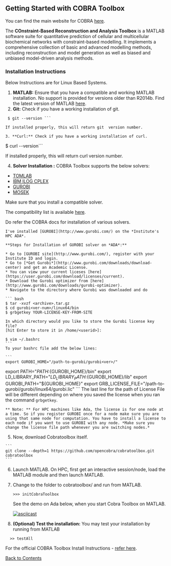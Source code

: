 ## Getting Started with COBRA Toolbox

You can find the main website for COBRA [here](https://opencobra.github.io/cobratoolbox/stable/).

The **COnstraint-Based Reconstruction and Analysis Toolbox** is a MATLAB software suite for quantitative prediction of cellular and multicellular biochemical networks with constraint-based modelling. It implements a comprehensive collection of basic and advanced modelling methods, including reconstruction and model generation as well as biased and unbiased model-driven analysis methods.

### Installation Instructions

Below Instructions are for Linux Based Systems.

1. **MATLAB:** Ensure that you have a compatible and working MATLAB installation. No support is provided for versions older than R2014b. Find the latest version of MATLAB [here](https://in.mathworks.com/products/matlab.html).
2. **Git:** Check if you have a working installation of git.

  ```
   $ git --version ```

  If installed properly, this will return git  version number.

3. **Curl:** Check if you have a working installation of curl.

  ```
  $ curl --version```

  If installed properly, this will return curl  version number.

4. **Solver Installation :** COBRA Toolbox supports the below solvers:
  - [TOMLAB](https://tomopt.com/)
  - [IBM ILOG CPLEX](https://www.ibm.com/in-en/marketplace/ibm-ilog-cplex)
  - [GUROBI](http://www.gurobi.com/)
  - [MOSEK](https://www.mosek.com/)

   Make sure that you install a compatible solver.

   The compatibility list is available [here](https://github.com/opencobra/cobratoolbox/blob/master/docs/source/installation/compatMatrix.rst).

   Do refer the COBRA docs for installation of various solvers.

    I've installed [GUROBI](http://www.gurobi.com/) on the *Institute's HPC ADA*.

    **Steps for Installation of GUROBI solver on *ADA*:**

    * Go to [GUROBI site](http://www.gurobi.com/), register with your Institute ID and login.
    * Go to [*Get Gurobi*](http://www.gurobi.com/downloads/download-center) and get an Academic License.
    * You can view your current liceses [here](https://user.gurobi.com/download/licenses/current).
    * Download the Gurobi optimizer from [here](http://www.gurobi.com/downloads/gurobi-optimizer).
    * Navigate to the directory where Gurobi was downloaded and do

    ``` bash
    $ tar -xvzf <archive>.tar.gz
    $ cd gurobi<ver-num>/linux64/bin
    $ grbgetkey YOUR-LICENSE-KEY-FROM-SITE

    In which directory would you like to store the Gurobi license key file?
    [hit Enter to store it in /home/<userid>]:

    $ vim ~/.bashrc
    ```
    To your bashrc file add the below lines:

    ```
    export GUROBI_HOME="/path-to-gurobi/gurobi<ver>/"
export PATH="${PATH}:${GUROBI_HOME}/bin"
export LD_LIBRARY_PATH="${LD_LIBRARY_PATH}:${GUROBI_HOME}/lib"
export GUROBI_PATH="${GUROBI_HOME}"
export GRB_LICENSE_FILE="/path-to-gurobi/gurobi<ver>/linux64/gurobi.lic"
    ```
    The last line for the path of License File will be different depending on where you saved the license when you ran the command ``grbgetkey``.

    ** Note: ** For HPC machines like Ada, the license is for one node at a time. So if you register GUROBI once for a node make sure you are using that same node for computation. You have to install a license to each node if you want to use GUROBI with any node. *Make sure you change the license file path whenever you are switching nodes.*

  5. Now, download Cobratoolbox itself.

    ```
    git clone --depth=1 https://github.com/opencobra/cobratoolbox.git cobratoolbox
    ```

 6. Launch MATLAB. On HPC, first get an interactive session/node, load the MATLAB module and then launch MATLAB.
 7. Change to the folder to cobratoolbox/ and run from MATLAB.

    ```
    >>> initCobraToolbox
    ```

    See the demo on Ada below, when you start Cobra Toolbox on MATLAB.

    [![asciicast](https://asciinema.org/a/wwoPFvkmTSN7sil5Bz2f6da6P.svg)](https://asciinema.org/a/wwoPFvkmTSN7sil5Bz2f6da6P)

  8. **(Optional) Test the installation:** You may test your installation by running from MATLAB

  ```
    >> testAll
  ```

For the official COBRA Toolbox Install Instructions - [refer here](https://opencobra.github.io/cobratoolbox/stable/installation.html).

[Back to Contents](../README.md)
